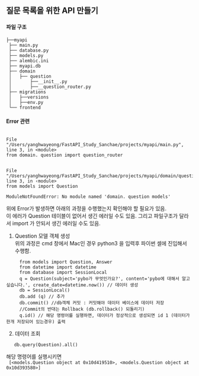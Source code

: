 ## 질문 목록을 위한 API 만들기
#### 파일 구조
```tsx
├──myapi
 ├── main.py
 ├── database.py
 ├── models.py
 ├── alembic.ini
 ├── myapi.db
 ├── domain
 │   ├── question
 │       ├──__init__.py
 │       ├──__question_router.py
 ├── migrations
 │   ├──versions
 │   ├──env.py
 └── frontend
```
#### Error 관련 
```tsx

File "/Users/yanghwayeong/FastAPI_Study_Sanchae/projects/myapi/main.py", line 3, in <module>
from domain. question import question_router


File "/Users/yanghwayeong/FastAPI_Study_Sanchae/projects/myapi/domain/question/question_router.py", line 3, in ‹module>
from models import Question

ModuleNotFoundError: No module named 'domain. question models'

```
위에 Error가 발생하면 아래의 과정을 수행했는지 확인해야 할 필요가 있음. 
<br>
이 에러가 Question 테이블이 없어서 생긴 에러일 수도 있음. 그리고 파일구조가 달라서 import 가 안되서 생긴 에러일 수도 있음. 
 1. Question 모델 객체 생성 <br>
    위의 과정은 cmd 창에서 Mac인 경우 python3 을 입력후 파이썬 셀에 진입해서 수행함.
   
   ```tsx
        from models import Question, Answer
        from datetime import datetime
        from database import SessionLocal
        q = Question(subject='pybo가 무엇인가요?', content='pybo에 대해서 알고 싶습니다.', create_date=datetime.now()) // 데이터 생성
        db = SessionLocal() 
        db.add (q) // 추가
        db.commit() //db객체 커밋 : 커밋해야 데이터 베이스에 데이터 저장
        //Commit의 반대는 Rollback (db.rollback() 되돌리기)
        q.id() // 해당 명령어를 실행하면, 데이터가 정상적으로 생성되면 id 1 (데이터가 한개 저장되어 있는경우) 출력
   ```
2. 데이터 조회
 ```tsx
    db.query(Question).all()
   ```
  해당 명령어를 실행시키면 <br> 
`  [<models.Question object at 0x10d419510>, <models.Question object at 0x10d393580>]
`
